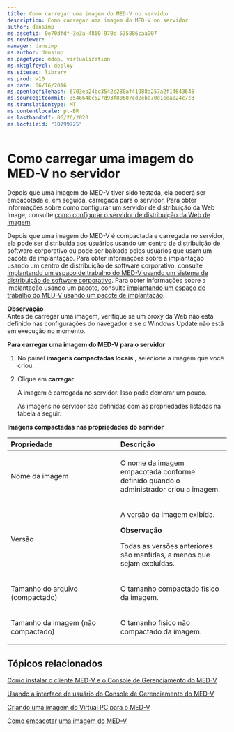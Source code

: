 ```yaml
---
title: Como carregar uma imagem do MED-V no servidor
description: Como carregar uma imagem do MED-V no servidor
author: dansimp
ms.assetid: 0e70dfdf-3e3a-4860-970c-535806caa907
ms.reviewer: ''
manager: dansimp
ms.author: dansimp
ms.pagetype: mdop, virtualization
ms.mktglfcycl: deploy
ms.sitesec: library
ms.prod: w10
ms.date: 06/16/2016
ms.openlocfilehash: 6703eb24bc3542c280af41988a257a2f14643645
ms.sourcegitcommit: 354664bc527d93f80687cd2eba70d1eea024c7c3
ms.translationtype: MT
ms.contentlocale: pt-BR
ms.lasthandoff: 06/26/2020
ms.locfileid: "10799725"
---
```

# Como carregar uma imagem do MED-V no servidor


Depois que uma imagem do MED-V tiver sido testada, ela poderá ser empacotada e, em seguida, carregada para o servidor. Para obter informações sobre como configurar um servidor de distribuição da Web Image, consulte [como configurar o servidor de distribuição da Web de imagem](how-to-configure-the-image-web-distribution-server.md).

Depois que uma imagem do MED-V é compactada e carregada no servidor, ela pode ser distribuída aos usuários usando um centro de distribuição de software corporativo ou pode ser baixada pelos usuários que usam um pacote de implantação. Para obter informações sobre a implantação usando um centro de distribuição de software corporativo, consulte [implantando um espaço de trabalho do MED-V usando um sistema de distribuição de software corporativo](deploying-a-med-v-workspace-using-an-enterprise-software-distribution-system.md). Para obter informações sobre a implantação usando um pacote, consulte [implantando um espaço de trabalho do MED-V usando um pacote de implantação](deploying-a-med-v-workspace-using-a-deployment-package.md).

**Observação**  
Antes de carregar uma imagem, verifique se um proxy da Web não está definido nas configurações do navegador e se o Windows Update não está em execução no momento.



**Para carregar uma imagem do MED-V para o servidor**

1.  No painel **imagens compactadas locais** , selecione a imagem que você criou.

2.  Clique em **carregar**.

    A imagem é carregada no servidor. Isso pode demorar um pouco.

    As imagens no servidor são definidas com as propriedades listadas na tabela a seguir.

**Imagens compactadas nas propriedades do servidor**

<table>
<colgroup>
<col width="50%" />
<col width="50%" />
</colgroup>
<thead>
<tr class="header">
<th align="left">Propriedade</th>
<th align="left">Descrição</th>
</tr>
</thead>
<tbody>
<tr class="odd">
<td align="left"><p>Nome da imagem</p></td>
<td align="left"><p>O nome da imagem empacotada conforme definido quando o administrador criou a imagem.</p></td>
</tr>
<tr class="even">
<td align="left"><p>Versão</p></td>
<td align="left"><p>A versão da imagem exibida.</p>
<div class="alert">
<strong>Observação</strong><br/><p>Todas as versões anteriores são mantidas, a menos que sejam excluídas.</p>
</div>
<div>

</div></td>
</tr>
<tr class="odd">
<td align="left"><p>Tamanho do arquivo (compactado)</p></td>
<td align="left"><p>O tamanho compactado físico da imagem.</p></td>
</tr>
<tr class="even">
<td align="left"><p>Tamanho da imagem (não compactado)</p></td>
<td align="left"><p>O tamanho físico não compactado da imagem.</p></td>
</tr>
</tbody>
</table>



## Tópicos relacionados


[Como instalar o cliente MED-V e o Console de Gerenciamento do MED-V](how-to-install-med-v-client-and-med-v-management-console.md)

[Usando a interface de usuário do Console de Gerenciamento do MED-V](using-the-med-v-management-console-user-interface.md)

[Criando uma imagem do Virtual PC para o MED-V](creating-a-virtual-pc-image-for-med-v.md)

[Como empacotar uma imagem do MED-V](how-to-pack-a-med-v-image.md)










